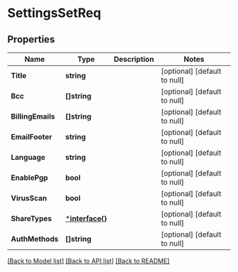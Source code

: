# SettingsSetReq

## Properties
Name | Type | Description | Notes
------------ | ------------- | ------------- | -------------
**Title** | **string** |  | [optional] [default to null]
**Bcc** | **[]string** |  | [optional] [default to null]
**BillingEmails** | **[]string** |  | [optional] [default to null]
**EmailFooter** | **string** |  | [optional] [default to null]
**Language** | **string** |  | [optional] [default to null]
**EnablePgp** | **bool** |  | [optional] [default to null]
**VirusScan** | **bool** |  | [optional] [default to null]
**ShareTypes** | [***interface{}**](interface{}.md) |  | [optional] [default to null]
**AuthMethods** | **[]string** |  | [optional] [default to null]

[[Back to Model list]](../README.md#documentation-for-models) [[Back to API list]](../README.md#documentation-for-api-endpoints) [[Back to README]](../README.md)


